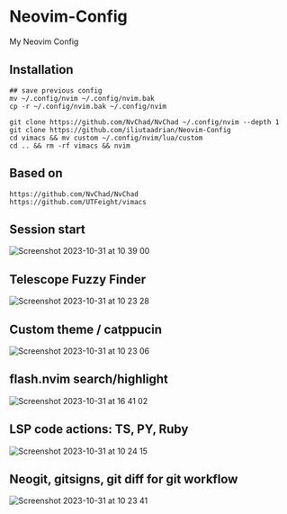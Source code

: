 # Neovim-Config
My Neovim Config


## Installation
```
## save previous config
mv ~/.config/nvim ~/.config/nvim.bak
cp -r ~/.config/nvim.bak ~/.config/nvim

git clone https://github.com/NvChad/NvChad ~/.config/nvim --depth 1
git clone https://github.com/iliutaadrian/Neovim-Config
cd vimacs && mv custom ~/.config/nvim/lua/custom
cd .. && rm -rf vimacs && nvim
```


## Based on
```
https://github.com/NvChad/NvChad
https://github.com/UTFeight/vimacs
```

## Session start 
![Screenshot 2023-10-31 at 10 39 00](https://github.com/iliutaadrian/Neovim-Config/assets/11472785/a9bb8f1c-6d72-4811-aec4-cb98df075525)

## Telescope Fuzzy Finder
![Screenshot 2023-10-31 at 10 23 28](https://github.com/iliutaadrian/Neovim-Config/assets/11472785/3913c298-a2c6-4e3e-a3a2-7d6a1d9007f8)

## Custom theme / catppucin
![Screenshot 2023-10-31 at 10 23 06](https://github.com/iliutaadrian/Neovim-Config/assets/11472785/a7052d03-e7e9-45af-bf25-429e94dd2b2f)

## flash.nvim search/highlight
![Screenshot 2023-10-31 at 16 41 02](https://github.com/iliutaadrian/Neovim-Config/assets/11472785/211a612a-83e4-4a1f-9d72-aed17525f7c7)

## LSP code actions: TS, PY, Ruby
![Screenshot 2023-10-31 at 10 24 15](https://github.com/iliutaadrian/Neovim-Config/assets/11472785/cd52d602-7660-4361-83e0-35997ac841d9)

## Neogit, gitsigns, git diff for git workflow
![Screenshot 2023-10-31 at 10 23 41](https://github.com/iliutaadrian/Neovim-Config/assets/11472785/acf893f5-482d-4f16-872a-66e5e95a226c)
